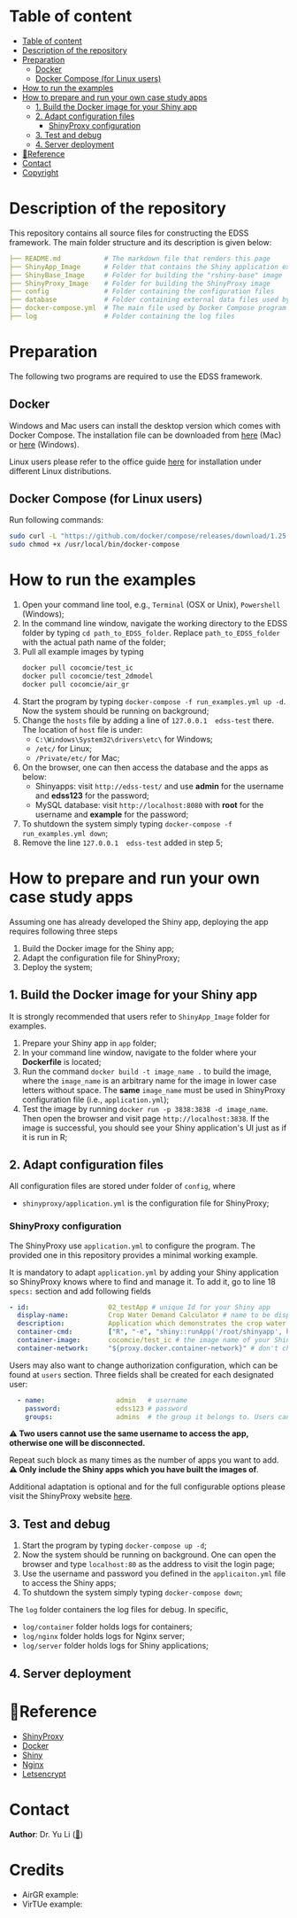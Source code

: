 

# Table of content

<!-- @import "[TOC]" {cmd="toc" depthFrom=1 depthTo=6 orderedList=false} -->
<!-- code_chunk_output -->

- [Table of content](#table-of-content)
- [Description of the repository](#description-of-the-repository)
- [Preparation](#preparation)
  - [Docker](#docker)
  - [Docker Compose (for Linux users)](#docker-compose-for-linux-users)
- [How to run the examples](#how-to-run-the-examples)
- [How to prepare and run your own case study apps](#how-to-prepare-and-run-your-own-case-study-apps)
  - [1. Build the Docker image for your Shiny app](#1-build-the-docker-image-for-your-shiny-app)
  - [2. Adapt configuration files](#2-adapt-configuration-files)
    - [ShinyProxy configuration](#shinyproxy-configuration)
  - [3. Test and debug](#3-test-and-debug)
  - [4. Server deployment](#4-server-deployment)
- [:book:Reference](#bookreference)
- [Contact](#contact)
- [Copyright](#copyright)

<!-- /code_chunk_output -->


# Description of the repository

This repository contains all source files for constructing the EDSS framework. The main folder structure and its description is given below:

```yaml
├── README.md           # The markdown file that renders this page
├── ShinyApp_Image      # Folder that contains the Shiny application examples
├── ShinyBase_Image     # Folder for building the "rshiny-base" image
├── ShinyProxy_Image    # Folder for building the ShinyProxy image
├── config              # Folder containing the configuration files
├── database            # Folder containing external data files used by Shiny applications
├── docker-compose.yml  # The main file used by Docker Compose program
├── log                 # Folder containing the log files
```



# Preparation

The following two programs are required to use the EDSS framework.


## Docker
Windows and Mac users can install the desktop version which comes with Docker Compose. The installation file can be downloaded from [here](https://hub.docker.com/editions/community/docker-ce-desktop-mac/) (Mac) or [here](https://hub.docker.com/editions/community/docker-ce-desktop-windows/) (Windows).

Linux users please refer to the office guide [here](https://docs.docker.com/install/linux/docker-ce/centos/) for installation under different Linux distributions.


## Docker Compose (for Linux users)

Run following commands:

```bash
sudo curl -L "https://github.com/docker/compose/releases/download/1.25.4/docker-compose-$(uname -s)-$(uname -m)" -o /usr/local/bin/docker-compose
sudo chmod +x /usr/local/bin/docker-compose
```



# How to run the examples

1. Open your command line tool, e.g., `Terminal` (OSX or Unix), `Powershell` (Windows);
2. In the command line window, navigate the working directory to the EDSS folder by typing `cd path_to_EDSS_folder`. Replace `path_to_EDSS_folder` with the actual path name of the folder;
3. Pull all example images by typing
    ```bash
    docker pull cocomcie/test_ic
    docker pull cocomcie/test_2dmodel
    docker pull cocomcie/air_gr
    ```
4. Start the program by typing `docker-compose -f run_examples.yml up -d`. Now the system should be running on background;
5. Change the `hosts` file by adding a line of `127.0.0.1  edss-test` there. The location of `host` file is under:
    * `C:\Windows\System32\drivers\etc\` for Windows;
    * `/etc/` for Linux;
    * `/Private/etc/` for Mac;
5. On the browser, one can then access the database and the apps as below:
   * Shinyapps: visit `http://edss-test/` and use __admin__ for the username and __edss123__ for the password;
   * MySQL database: visit `http://localhost:8080` with **root** for the username and **example** for the password;
7. To shutdown the system simply typing `docker-compose -f run_examples.yml down`;
8. Remove the line `127.0.0.1  edss-test` added in step 5;

# How to prepare and run your own case study apps

Assuming one has already developed the Shiny app, deploying the app requires following three steps

1. Build the Docker image for the Shiny app;
2. Adapt the configuration file for ShinyProxy;
3. Deploy the system;

## 1. Build the Docker image for your Shiny app

It is strongly recommended that users refer to `ShinyApp_Image` folder for examples.

1. Prepare your Shiny app in `app` folder;
3. In your command line window, navigate to the folder where your __Dockerfile__ is located;
4. Run the command `docker build -t image_name .` to build the image, where the `image_name` is an arbitrary name for the image in lower case letters without space. The __same__ `image_name` must be used in ShinyProxy configuration file (i.e., `application.yml`);
5. Test the image by running `docker run -p 3838:3838 -d image_name`. Then open the browser and visit page `http://localhost:3838`. If the image is successful, you should see your Shiny application's UI just as if it is run in R;


## 2. Adapt configuration files

All configuration files are stored under folder of `config`, where

- `shinyproxy/application.yml` is the configuration file for ShinyProxy;

### ShinyProxy configuration

The ShinyProxy use `application.yml` to configure the program. The provided one in this repository provides a minimal working example.

It is mandatory to adapt `application.yml` by adding your Shiny application so ShinyProxy knows where to find and manage it. To add it, go to line 18 `specs:` section and add following fields
```yaml
- id:                    02_testApp # unique Id for your Shiny app
  display-name:          Crop Water Demand Calculator # name to be displayed on the main page of the ShinyProxy
  description:           Application which demonstrates the crop water model in a dashboard layout # description of the applicaiton
  container-cmd:         ["R", "-e", "shiny::runApp('/root/shinyapp', host='0.0.0.0', port=3838)"] # don't change it
  container-image:       cocomcie/test_ic # the image name of your Shiny app
  container-network:     "${proxy.docker.container-network}" # don't change
```

Users may also want to change authorization configuration, which can be found at `users` section. Three fields shall be created for each designated user:

```yaml
  - name:                  admin   # username
    password:              edss123 # password
    groups:                admins  # the group it belongs to. Users can define different users to give them limited access to some Shiny apps.
```  

**:warning: Two users cannot use the same username to access the app, otherwise one will be disconnected.**

Repeat such block as many times as the number of apps you want to add.
**:warning: Only include the Shiny apps which you have built the images of**.

Additional adaptation is optional and for the full configurable options please visit the ShinyProxy website [here](https://www.shinyproxy.io/configuration/).

## 3. Test and debug


1. Start the program by typing `docker-compose up -d`;
2. Now the system should be running on background. One can open the browser and type `localhost:80` as the address to visit the login page;
3. Use the username and password you defined in the `applicaiton.yml` file to access the Shiny apps;
4. To shutdown the system simply typing `docker-compose down`;

The `log` folder containers the log files for debug. In specific,

* `log/container` folder holds logs for containers;
* `log/nginx` folder holds logs for Nginx server;
* `log/server` folder holds logs for Shiny applications;

## 4. Server deployment



# :book:Reference

- [ShinyProxy](https://www.shinyproxy.io/)
- [Docker](https://docs.docker.com/)
- [Shiny](https://shiny.rstudio.com/reference/shiny/)
- [Nginx](https://docs.nginx.com/nginx/admin-guide/basic-functionality/managing-configuration-files/)
- [Letsencrypt](https://letsencrypt.org/)


# Contact

**Author**: Dr. Yu Li ([:email:](yu.li@ifu.baug.ethz.ch))

# Credits
- AirGR example:
- VirTUe example:
